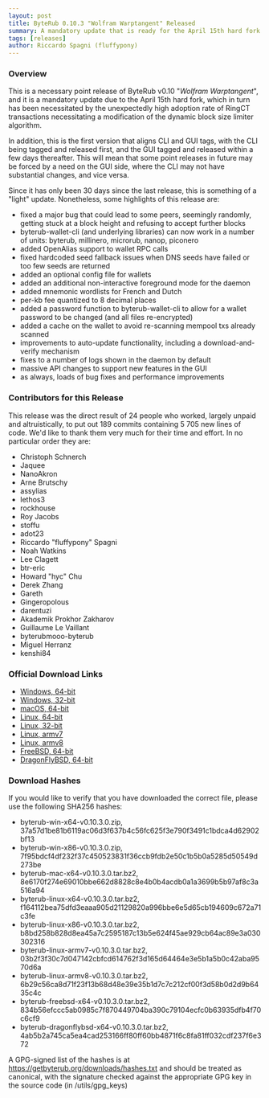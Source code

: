 ```yaml
---
layout: post
title: ByteRub 0.10.3 "Wolfram Warptangent" Released
summary: A mandatory update that is ready for the April 15th hard fork
tags: [releases]
author: Riccardo Spagni (fluffypony)
---
```


### Overview

This is a necessary point release of ByteRub v0.10 "_Wolfram Warptangent_", and it is a mandatory update due to the April 15th hard fork, which in turn has been necessitated by the unexpectedly high adoption rate of RingCT transactions necessitating a modification of the dynamic block size limiter algorithm.

In addition, this is the first version that aligns CLI and GUI tags, with the CLI being tagged and released first, and the GUI tagged and released within a few days thereafter. This will mean that some point releases in future may be forced by a need on the GUI side, where the CLI may not have substantial changes, and vice versa.

Since it has only been 30 days since the last release, this is something of a "light" update. Nonetheless, some highlights of this release are:

- fixed a major bug that could lead to some peers, seemingly randomly, getting stuck at a block height and refusing to accept further blocks
- byterub-wallet-cli (and underlying libraries) can now work in a number of units: byterub, millinero, microrub, nanop, piconero
- added OpenAlias support to wallet RPC calls
- fixed hardcoded seed fallback issues when DNS seeds have failed or too few seeds are returned
- added an optional config file for wallets
- added an additional non-interactive foreground mode for the daemon
- added mnemonic wordlists for French and Dutch
- per-kb fee quantized to 8 decimal places
- added a password function to byterub-wallet-cli to allow for a wallet password to be changed (and all files re-encrypted)
- added a cache on the wallet to avoid re-scanning mempool txs already scanned
- improvements to auto-update functionality, including a download-and-verify mechanism
- fixes to a number of logs shown in the daemon by default
- massive API changes to support new features in the GUI
- as always, loads of bug fixes and performance improvements

### Contributors for this Release

This release was the direct result of 24 people who worked, largely unpaid and altruistically, to put out 189 commits containing 5 705 new lines of code. We'd like to thank them very much for their time and effort. In no particular order they are:

- Christoph Schnerch
- Jaquee
- NanoAkron
- Arne Brutschy
- assylias
- lethos3
- rockhouse
- Roy Jacobs
- stoffu
- adot23
- Riccardo "fluffypony" Spagni
- Noah Watkins
- Lee Clagett
- btr-eric
- Howard "hyc" Chu
- Derek Zhang
- Gareth
- Gingeropolous
- darentuzi
- Akademik Prokhor Zakharov
- Guillaume Le Vaillant
- byterubmooo-byterub
- Miguel Herranz
- kenshi84

### Official Download Links
- [Windows, 64-bit](https://downloads.getbyterub.org/cli/byterub-win-x64-v0.10.3.0.zip)
- [Windows, 32-bit](https://downloads.getbyterub.org/cli/byterub-win-x86-v0.10.3.0.zip)
- [macOS, 64-bit](https://downloads.getbyterub.org/cli/byterub-mac-x64-v0.10.3.0.tar.bz2)
- [Linux, 64-bit](https://downloads.getbyterub.org/cli/byterub-linux-x64-v0.10.3.0.tar.bz2)
- [Linux, 32-bit](https://downloads.getbyterub.org/cli/byterub-linux-x86-v0.10.3.0.tar.bz2)
- [Linux, armv7](https://downloads.getbyterub.org/cli/byterub-linux-armv7-v0.10.3.0.tar.bz2)
- [Linux, armv8](https://downloads.getbyterub.org/cli/byterub-linux-armv8-v0.10.3.0.tar.bz2)
- [FreeBSD, 64-bit](https://downloads.getbyterub.org/cli/byterub-freebsd-x64-v0.10.3.0.tar.bz2)
- [DragonFlyBSD, 64-bit](https://downloads.getbyterub.org/cli/byterub-dragonflybsd-x64-v0.10.3.0.tar.bz2)

### Download Hashes

If you would like to verify that you have downloaded the correct file, please use the following SHA256 hashes:

- byterub-win-x64-v0.10.3.0.zip, 37a57d1be81b6119ac06d3f637b4c56fc625f3e790f3491c1bdca4d62902bf13
- byterub-win-x86-v0.10.3.0.zip, 7f95bdcf4df232f37c450523831f36ccb9fdb2e50c1b5b0a5285d50549d273be
- byterub-mac-x64-v0.10.3.0.tar.bz2, 8e6170f274e69010bbe662d8828c8e4b0b4acdb0a1a3699b5b97af8c3a516a94
- byterub-linux-x64-v0.10.3.0.tar.bz2, f164112bea75dfd3eaaa905d21129820a996bbe6e5d65cb194609c672a71c3fe
- byterub-linux-x86-v0.10.3.0.tar.bz2, b8bd258b828d8ea45a7c2595187c13b5e624f45ae929cb64ac89e3a030302316
- byterub-linux-armv7-v0.10.3.0.tar.bz2, 03b2f3f30c7d047142cbfcd614762f3d165d64464e3e5b1a5b0c42aba9570d6a
- byterub-linux-armv8-v0.10.3.0.tar.bz2, 6b29c56ca8d71f23f13b68d48e39e35b1d7c7c212cf00f3d58b0d2d9b6435c4c
- byterub-freebsd-x64-v0.10.3.0.tar.bz2, 834b56efccc5ab0985c7f870449704ba390c79104ecfc0b63935dfb4f70c6cf9
- byterub-dragonflybsd-x64-v0.10.3.0.tar.bz2, 4ab5b2a745ca5ea4cad253166ff80ff60bb4871f6c8fa81ff032cdf237f6e372

A GPG-signed list of the hashes is at https://getbyterub.org/downloads/hashes.txt and should be treated as canonical, with the signature checked against the appropriate GPG key in the source code (in /utils/gpg_keys)